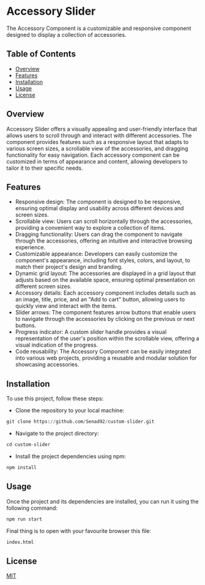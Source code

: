 # Accessory Slider

The Accessory Component is a customizable and responsive component designed to display a collection of accessories.

## Table of Contents

- [Overview](#overview)
- [Features](#features)
- [Installation](#installation)
- [Usage](#usage)
- [License](#license)

## Overview

Accessory Slider offers a visually appealing and user-friendly interface that allows users to scroll through and interact with different accessories. The component provides features such as a responsive layout that adapts to various screen sizes, a scrollable view of the accessories, and dragging functionality for easy navigation. Each accessory component can be customized in terms of appearance and content, allowing developers to tailor it to their specific needs.

## Features

- Responsive design: The component is designed to be responsive, ensuring optimal display and usability across different devices and screen sizes.
- Scrollable view: Users can scroll horizontally through the accessories, providing a convenient way to explore a collection of items.
- Dragging functionality: Users can drag the component to navigate through the accessories, offering an intuitive and interactive browsing experience.
- Customizable appearance: Developers can easily customize the component's appearance, including font styles, colors, and layout, to match their project's design and branding.
- Dynamic grid layout: The accessories are displayed in a grid layout that adjusts based on the available space, ensuring optimal presentation on different screen sizes.
- Accessory details: Each accessory component includes details such as an image, title, price, and an "Add to cart" button, allowing users to quickly view and interact with the items.
- Slider arrows: The component features arrow buttons that enable users to navigate through the accessories by clicking on the previous or next buttons.
- Progress indicator: A custom slider handle provides a visual representation of the user's position within the scrollable view, offering a visual indication of the progress.
- Code reusability: The Accessory Component can be easily integrated into various web projects, providing a reusable and modular solution for showcasing accessories.

## Installation

To use this project, follow these steps:

- Clone the repository to your local machine:

```python
git clone https://github.com/Senad92/custom-slider.git
```

- Navigate to the project directory:

```python
cd custom-slider
```

- Install the project dependencies using npm:

```python
npm install
```

## Usage

Once the project and its dependencies are installed, you can run it using the following command:

```python
npm run start
```

Final thing is to open with your favourite browser this file:

```python
index.html
```

## License

[MIT](https://choosealicense.com/licenses/mit/)
